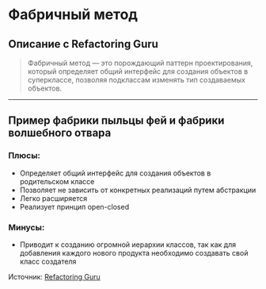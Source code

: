 # Фабричный метод

## Описание с Refactoring Guru

> Фабричный метод — это порождающий паттерн проектирования, который определяет общий интерфейс для создания объектов в суперклассе, позволяя подклассам изменять тип создаваемых объектов.

---

## Пример фабрики пыльцы фей и фабрики волшебного отвара

### Плюсы: 
* Определяет общий интерфейс для создания объектов в родительском классе
* Позволяет не зависить от конкретных реализаций путем абстракции
* Легко расширяется
* Реализует принцип open-closed

### Минусы:
* Приводит к созданию огромной иерархии классов, так как для добавления каждого нового продукта необходимо создавать свой класс создателя

Источник: [Refactoring Guru](https://refactoring.guru/ru/design-patterns/factory-method)
